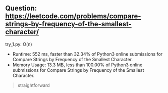 Question: https://leetcode.com/problems/compare-strings-by-frequency-of-the-smallest-character/
---

try_1.py: O(n)

* Runtime: 552 ms, faster than 32.34% of Python3 online submissions for Compare Strings by Frequency of the Smallest Character.
* Memory Usage: 13.3 MB, less than 100.00% of Python3 online submissions for Compare Strings by Frequency of the Smallest Character.

> straightforward
